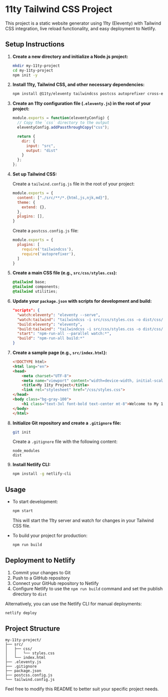 # 11ty Tailwind CSS Project

This project is a static website generator using 11ty (Eleventy) with Tailwind CSS integration, live reload functionality, and easy deployment to Netlify.

## Setup Instructions

1. **Create a new directory and initialize a Node.js project:**

   ```bash
   mkdir my-11ty-project
   cd my-11ty-project
   npm init -y
   ```

2. **Install 11ty, Tailwind CSS, and other necessary dependencies:**

   ```bash
   npm install @11ty/eleventy tailwindcss postcss autoprefixer cross-env npm-run-all
   ```

3. **Create an 11ty configuration file (`.eleventy.js`) in the root of your project:**

   ```javascript
   module.exports = function(eleventyConfig) {
     // Copy the `css` directory to the output
     eleventyConfig.addPassthroughCopy("css");

     return {
       dir: {
         input: "src",
         output: "dist"
       }
     };
   };
   ```

4. **Set up Tailwind CSS:**

   Create a `tailwind.config.js` file in the root of your project:

   ```javascript
   module.exports = {
     content: ["./src/**/*.{html,js,njk,md}"],
     theme: {
       extend: {},
     },
     plugins: [],
   }
   ```

   Create a `postcss.config.js` file:

   ```javascript
   module.exports = {
     plugins: [
       require('tailwindcss'),
       require('autoprefixer'),
     ]
   }
   ```

5. **Create a main CSS file (e.g., `src/css/styles.css`):**

   ```css
   @tailwind base;
   @tailwind components;
   @tailwind utilities;
   ```

6. **Update your `package.json` with scripts for development and build:**

   ```json
   "scripts": {
     "watch:eleventy": "eleventy --serve",
     "watch:tailwind": "tailwindcss -i src/css/styles.css -o dist/css/styles.css --watch",
     "build:eleventy": "eleventy",
     "build:tailwind": "tailwindcss -i src/css/styles.css -o dist/css/styles.css --minify",
     "start": "npm-run-all --parallel watch:*",
     "build": "npm-run-all build:*"
   }
   ```

7. **Create a sample page (e.g., `src/index.html`):**

   ```html
   <!DOCTYPE html>
   <html lang="en">
   <head>
       <meta charset="UTF-8">
       <meta name="viewport" content="width=device-width, initial-scale=1.0">
       <title>My 11ty Project</title>
       <link rel="stylesheet" href="/css/styles.css">
   </head>
   <body class="bg-gray-100">
       <h1 class="text-3xl font-bold text-center mt-8">Welcome to My 11ty Project</h1>
   </body>
   </html>
   ```

8. **Initialize Git repository and create a `.gitignore` file:**

   ```bash
   git init
   ```

   Create a `.gitignore` file with the following content:

   ```
   node_modules
   dist
   ```

9. **Install Netlify CLI:**

   ```bash
   npm install -g netlify-cli
   ```

## Usage

- To start development:

  ```bash
  npm start
  ```

  This will start the 11ty server and watch for changes in your Tailwind CSS file.

- To build your project for production:

  ```bash
  npm run build
  ```

## Deployment to Netlify

1. Commit your changes to Git
2. Push to a GitHub repository
3. Connect your GitHub repository to Netlify
4. Configure Netlify to use the `npm run build` command and set the publish directory to `dist`

Alternatively, you can use the Netlify CLI for manual deployments:

```bash
netlify deploy
```

## Project Structure

```
my-11ty-project/
├── src/
│   ├── css/
│   │   └── styles.css
│   └── index.html
├── .eleventy.js
├── .gitignore
├── package.json
├── postcss.config.js
└── tailwind.config.js
```

Feel free to modify this README to better suit your specific project needs.